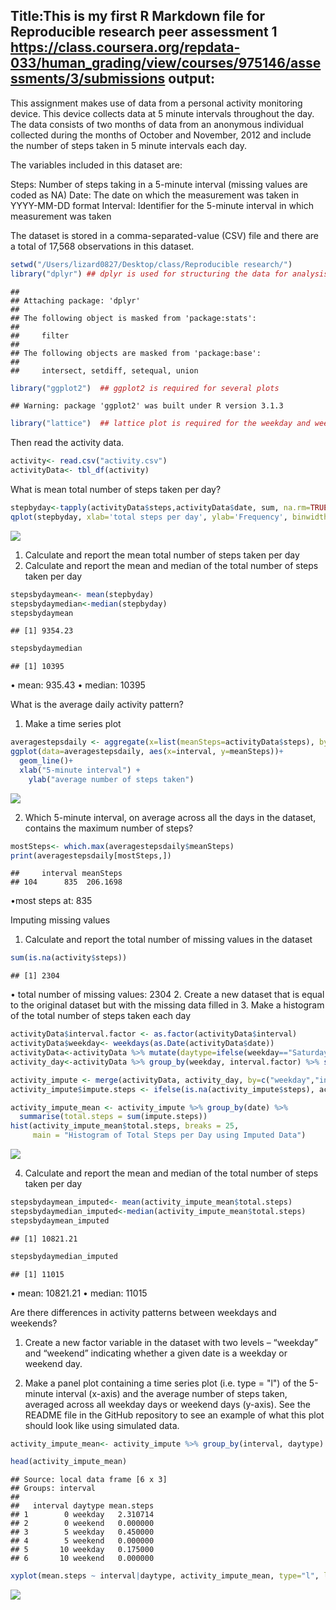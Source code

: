 Title:This is my first R Markdown file for Reproducible research peer assessment 1
https://class.coursera.org/repdata-033/human_grading/view/courses/975146/assessments/3/submissions
output: 
---

This assignment makes use of data from a personal activity monitoring device. This device collects data at 5 minute intervals throughout the day. The data consists of two months of data from an anonymous individual collected during the months of October and November, 2012 and include the number of steps taken in 5 minute intervals each day.

The variables included in this dataset are:

Steps: Number of steps taking in a 5-minute interval (missing values are coded as NA)
Date: The date on which the measurement was taken in YYYY-MM-DD format
Interval: Identifier for the 5-minute interval in which measurement was taken

The dataset is stored in a comma-separated-value (CSV) file and there are a total of 17,568 observations in this dataset.


```r
setwd("/Users/lizard0827/Desktop/class/Reproducible research/")
library("dplyr") ## dplyr is used for structuring the data for analysis
```

```
## 
## Attaching package: 'dplyr'
## 
## The following object is masked from 'package:stats':
## 
##     filter
## 
## The following objects are masked from 'package:base':
## 
##     intersect, setdiff, setequal, union
```

```r
library("ggplot2")  ## ggplot2 is required for several plots
```

```
## Warning: package 'ggplot2' was built under R version 3.1.3
```

```r
library("lattice")  ## lattice plot is required for the weekday and weekend plot
```
Then read the activity data.

```r
activity<- read.csv("activity.csv")
activityData<- tbl_df(activity)
```
What is mean total number of steps taken per day?

```r
stepbyday<-tapply(activityData$steps,activityData$date, sum, na.rm=TRUE)
qplot(stepbyday, xlab='total steps per day', ylab='Frequency', binwidth=500)
```

![](PA1_template_files/figure-html/unnamed-chunk-3-1.png) 

1. Calculate and report the mean total number of steps taken per day
2. Calculate and report the mean and median of the total number of steps taken per day

```r
stepsbydaymean<- mean(stepbyday)
stepsbydaymedian<-median(stepbyday)
stepsbydaymean
```

```
## [1] 9354.23
```

```r
stepsbydaymedian
```

```
## [1] 10395
```
• mean: 935.43
• median: 10395

What is the average daily activity pattern?
1. Make a time series plot

```r
averagestepsdaily <- aggregate(x=list(meanSteps=activityData$steps), by=list(interval=activityData$interval), FUN=mean, na.rm=TRUE)
ggplot(data=averagestepsdaily, aes(x=interval, y=meanSteps))+
  geom_line()+
  xlab("5-minute interval") +
    ylab("average number of steps taken") 
```

![](PA1_template_files/figure-html/unnamed-chunk-5-1.png) 

2. Which 5-minute interval, on average across all the days in the dataset, contains the maximum number of steps?

```r
mostSteps<- which.max(averagestepsdaily$meanSteps)
print(averagestepsdaily[mostSteps,])
```

```
##     interval meanSteps
## 104      835  206.1698
```
•most steps at: 835

Imputing missing values
1. Calculate and report the total number of missing values in the dataset

```r
sum(is.na(activity$steps))
```

```
## [1] 2304
```
• total number of missing values: 2304
2. Create a new dataset that is equal to the original dataset but with the missing data filled in
3. Make a histogram of the total number of steps taken each day

```r
activityData$interval.factor <- as.factor(activityData$interval)
activityData$weekday<- weekdays(as.Date(activityData$date))
activityData<-activityData %>% mutate(daytype=ifelse(weekday=="Saturday" | weekday=="Sunday", "weekend", "weekday"))
activity_day<-activityData %>% group_by(weekday, interval.factor) %>% summarise(mean.steps = mean(steps, na.rm=TRUE))
```


```r
activity_impute <- merge(activityData, activity_day, by=c("weekday","interval.factor"))
activity_impute$impute.steps <- ifelse(is.na(activity_impute$steps), activity_impute$mean.steps, activity_impute$steps)
```


```r
activity_impute_mean <- activity_impute %>% group_by(date) %>% 
  summarise(total.steps = sum(impute.steps))
hist(activity_impute_mean$total.steps, breaks = 25, 
     main = "Histogram of Total Steps per Day using Imputed Data")
```

![](PA1_template_files/figure-html/unnamed-chunk-10-1.png) 

4. Calculate and report the mean and median of the total number of steps taken per day

```r
stepsbydaymean_imputed<- mean(activity_impute_mean$total.steps)
stepsbydaymedian_imputed<-median(activity_impute_mean$total.steps)
stepsbydaymean_imputed
```

```
## [1] 10821.21
```

```r
stepsbydaymedian_imputed
```

```
## [1] 11015
```
• mean: 10821.21
• median: 11015

Are there differences in activity patterns between weekdays and weekends?
1. Create a new factor variable in the dataset with two levels – “weekday” and “weekend” indicating whether a given date is a weekday or weekend day.

2. Make a panel plot containing a time series plot (i.e. type = "l") of the 5-minute interval (x-axis) and the average number of steps taken, averaged across all weekday days or weekend days (y-axis). See the README file in the GitHub repository to see an example of what this plot should look like using simulated data.


```r
activity_impute_mean<- activity_impute %>% group_by(interval, daytype) %>% summarise(mean.steps= mean(impute.steps))

head(activity_impute_mean)
```

```
## Source: local data frame [6 x 3]
## Groups: interval
## 
##   interval daytype mean.steps
## 1        0 weekday   2.310714
## 2        0 weekend   0.000000
## 3        5 weekday   0.450000
## 4        5 weekend   0.000000
## 5       10 weekday   0.175000
## 6       10 weekend   0.000000
```

```r
xyplot(mean.steps ~ interval|daytype, activity_impute_mean, type="l", lwd= 1, xlab="interval", ylab="Number of steps", layout=c(1,2))
```

![](PA1_template_files/figure-html/unnamed-chunk-12-1.png) 
